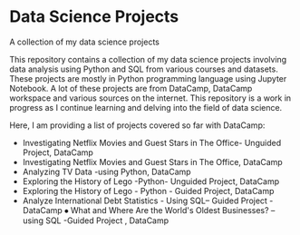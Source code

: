# Data Science Projects
A collection of my data science projects

This repository contains a collection of my data science projects involving data analysis using Python and SQL from various courses and datasets. These projects are mostly in Python programming language using Jupyter Notebook. 
A lot of these projects are from DataCamp, DataCamp workspace and various sources on the internet. This repository is a work in progress as I continue learning and delving into the field of data science.

Here, I am providing a list of projects covered so far with DataCamp:
*	Investigating Netflix Movies and Guest Stars in The Office- Unguided Project, DataCamp 
* Investigating Netflix Movies and Guest Stars in The Office, DataCamp
* Analyzing TV Data -using Python, DataCamp
* Exploring the History of Lego -Python- Unguided Project, DataCamp
* Exploring the History of Lego - Python - Guided Project, DataCamp
* Analyze International Debt Statistics - Using SQL– Guided Project - DataCamp
⦁	What and Where Are the World's Oldest Businesses? – using SQL -Guided Project , DataCamp
